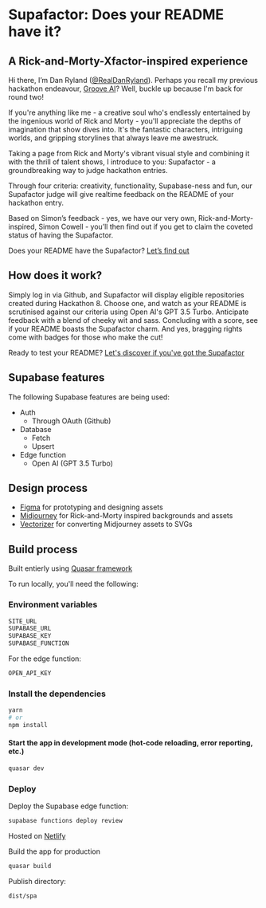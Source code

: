 # Supafactor: Does your README have it?

## A Rick-and-Morty-Xfactor-inspired experience

Hi there, I’m Dan Ryland ([@RealDanRyland](https://twitter.com/realdanryland)). Perhaps you recall my previous hackathon endeavour, [Groove AI](https://github.com/danryland/groove-ai)? Well, buckle up because I'm back for round two!

If you're anything like me - a creative soul who's endlessly entertained by the ingenious world of Rick and Morty - you'll appreciate the depths of imagination that show dives into. It's the fantastic characters, intriguing worlds, and gripping storylines that always leave me awestruck.

Taking a page from Rick and Morty's vibrant visual style and combining it with the thrill of talent shows, I introduce to you: Supafactor - a groundbreaking way to judge hackathon entries.

Through four criteria: creativity, functionality, Supabase-ness and fun, our Supafactor judge will give realtime feedback on the README of your hackathon entry.

Based on Simon’s feedback - yes, we have our very own, Rick-and-Morty-inspired, Simon Cowell - you’ll then find out if you get to claim the coveted status of having the Supafactor.

Does your README have the Supafactor? [Let’s find out](https://supafactor.netlify.app/)

## How does it work?

Simply log in via Github, and Supafactor will display eligible repositories created during Hackathon 8. Choose one, and watch as your README is scrutinised against our criteria using Open AI's GPT 3.5 Turbo. Anticipate feedback with a blend of cheeky wit and sass. Concluding with a score, see if your README boasts the Supafactor charm. And yes, bragging rights come with badges for those who make the cut!

Ready to test your README? [Let's discover if you've got the Supafactor](https://supafactor.netlify.app/)

## Supabase features

The following Supabase features are being used:

- Auth
  - Through OAuth (Github)
- Database
  - Fetch
  - Upsert
- Edge function
  - Open AI (GPT 3.5 Turbo)

## Design process

- [Figma](https://www.figma.com/) for prototyping and designing assets
- [Midjourney](https://www.midjourney.com/) for Rick-and-Morty inspired backgrounds and assets
- [Vectorizer](https://vectorizer.ai/) for converting Midjourney assets to SVGs

## Build process

Built entierly using [Quasar framework](https://quasar.dev/)

To run locally, you'll need the following:

### Environment variables

```bash
SITE_URL
SUPABASE_URL
SUPABASE_KEY
SUPABASE_FUNCTION
```

For the edge function:

```bash
OPEN_API_KEY
```

### Install the dependencies

```bash
yarn
# or
npm install
```

#### Start the app in development mode (hot-code reloading, error reporting, etc.)

```bash
quasar dev
```

### Deploy

Deploy the Supabase edge function:

```bash
supabase functions deploy review
```

Hosted on [Netlify](https://www.netlify.com/)

Build the app for production

```bash
quasar build
```

Publish directory:

```bash
dist/spa
```
